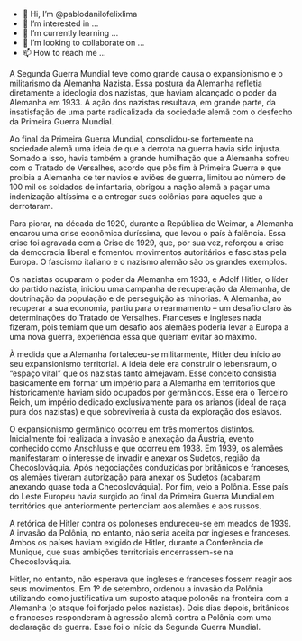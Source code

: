 - 👋 Hi, I’m @pablodanilofelixlima
- 👀 I’m interested in ...
- 🌱 I’m currently learning ...
- 💞️ I’m looking to collaborate on ...
- 📫 How to reach me ...

<!---
pablodanilofelixlima/pablodanilofelixlima is a ✨ special ✨ repository because its `README.md` (this file) appears on your GitHub profile.
You can click the Preview link to take a look at your changes.
--->  A Segunda Guerra Mundial teve como grande causa o expansionismo e o militarismo da Alemanha Nazista. Essa postura da Alemanha refletia diretamente a ideologia dos nazistas, que haviam alcançado o poder da Alemanha em 1933. A ação dos nazistas resultava, em grande parte, da insatisfação de uma parte radicalizada da sociedade alemã com o desfecho da Primeira Guerra Mundial.

Ao final da Primeira Guerra Mundial, consolidou-se fortemente na sociedade alemã uma ideia de que a derrota na guerra havia sido injusta. Somado a isso, havia também a grande humilhação que a Alemanha sofreu com o Tratado de Versalhes, acordo que pôs fim à Primeira Guerra e que proibia a Alemanha de ter navios e aviões de guerra, limitou ao número de 100 mil os soldados de infantaria, obrigou a nação alemã a pagar uma indenização altíssima e a entregar suas colônias para aqueles que a derrotaram.

Para piorar, na década de 1920, durante a República de Weimar, a Alemanha encarou uma crise econômica duríssima, que levou o país à falência. Essa crise foi agravada com a Crise de 1929, que, por sua vez, reforçou a crise da democracia liberal e fomentou movimentos autoritários e fascistas pela Europa. O fascismo italiano e o nazismo alemão são os grandes exemplos.

Os nazistas ocuparam o poder da Alemanha em 1933, e Adolf Hitler, o líder do partido nazista, iniciou uma campanha de recuperação da Alemanha, de doutrinação da população e de perseguição às minorias. A Alemanha, ao recuperar a sua economia, partiu para o rearmamento – um desafio claro às determinações do Tratado de Versalhes. Franceses e ingleses nada fizeram, pois temiam que um desafio aos alemães poderia levar a Europa a uma nova guerra, experiência essa que queriam evitar ao máximo.

À medida que a Alemanha fortaleceu-se militarmente, Hitler deu início ao seu expansionismo territorial. A ideia dele era construir o lebensraum, o “espaço vital” que os nazistas tanto almejavam. Esse conceito consistia basicamente em formar um império para a Alemanha em territórios que historicamente haviam sido ocupados por germânicos. Esse era o Terceiro Reich, um império dedicado exclusivamente para os arianos (ideal de raça pura dos nazistas) e que sobreviveria à custa da exploração dos eslavos.

O expansionismo germânico ocorreu em três momentos distintos. Inicialmente foi realizada a invasão e anexação da Áustria, evento conhecido como Anschluss e que ocorreu em 1938. Em 1939, os alemães manifestaram o interesse de invadir e anexar os Sudetos, região da Checoslováquia. Após negociações conduzidas por britânicos e franceses, os alemães tiveram autorização para anexar os Sudetos (acabaram anexando quase toda a Checoslováquia). Por fim, veio a Polônia. Esse país do Leste Europeu havia surgido ao final da Primeira Guerra Mundial em territórios que anteriormente pertenciam aos alemães e aos russos.

A retórica de Hitler contra os poloneses endureceu-se em meados de 1939. A invasão da Polônia, no entanto, não seria aceita por ingleses e franceses. Ambos os países haviam exigido de Hitler, durante a Conferência de Munique, que suas ambições territoriais encerrassem-se na Checoslováquia.

Hitler, no entanto, não esperava que ingleses e franceses fossem reagir aos seus movimentos. Em 1º de setembro, ordenou a invasão da Polônia utilizando como justificativa um suposto ataque polonês na fronteira com a Alemanha (o ataque foi forjado pelos nazistas). Dois dias depois, britânicos e franceses responderam à agressão alemã contra a Polônia com uma declaração de guerra. Esse foi o início da Segunda Guerra Mundial.


